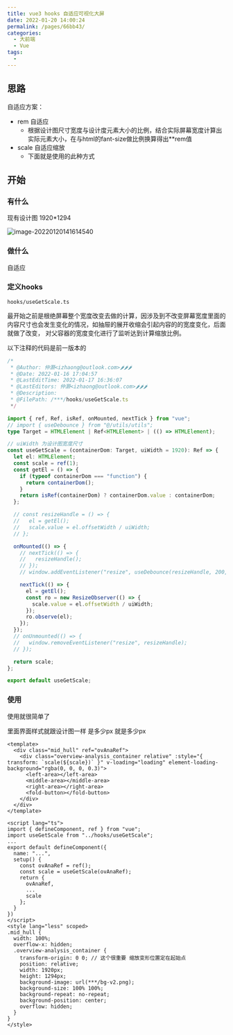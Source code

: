```yaml
---
title: vue3 hooks 自适应可视化大屏
date: 2022-01-20 14:00:24
permalink: /pages/66bb43/
categories:
  - 大前端
  - Vue
tags:
  - 
---
```

## 思路

自适应方案：

- rem 自适应
  - 根据设计图尺寸宽度与设计度元素大小的比例，结合实际屏幕宽度计算出实际元素大小，在与html的fant-size做比例换算得出**rem值
- scale 自适应缩放
  - 下面就是使用的此种方式



## 开始

### 有什么

现有设计图 1920*1294

![image-20220120141614540](https://cdn.jsdelivr.net/gh/izhaong/izhaong.com-oss/blogImg/014031.vue3%20hooks%20%E8%87%AA%E9%80%82%E5%BA%94%E5%8F%AF%E8%A7%86%E5%8C%96%E5%A4%A7%E5%B1%8F/2022/01/20/14-16-17-8efe9c24c1352460cd2a7806271609d0-image-20220120141614540-5d05af.png)



### 做什么

自适应





### 定义hooks

`hooks/useGetScale.ts`

最开始之前是根绝屏幕整个宽度改变去做的计算，因涉及到不改变屏幕宽度里面的内容尺寸也会发生变化的情况，如抽屉的展开收缩会引起内容的的宽度变化，后面就做了改变， 对父容器的宽度变化进行了监听达到计算缩放比例。

以下注释的代码是前一版本的

```ts
/*
 * @Author: 仲灏<izhaong@outlook.com>🌶🌶🌶
 * @Date: 2022-01-16 17:04:57
 * @LastEditTime: 2022-01-17 16:36:07
 * @LastEditors: 仲灏<izhaong@outlook.com>🌶🌶🌶
 * @Description:
 * @FilePath: /***/hooks/useGetScale.ts
 */

import { ref, Ref, isRef, onMounted, nextTick } from "vue";
// import { useDebounce } from "@/utils/utils";
type Target = HTMLElement | Ref<HTMLElement> | (() => HTMLElement);

// uiWidth 为设计图宽度尺寸
const useGetScale = (containerDom: Target, uiWidth = 1920): Ref => {
  let el: HTMLElement;
  const scale = ref(1);
  const getEl = () => {
    if (typeof containerDom === "function") {
      return containerDom();
    }
    return isRef(containerDom) ? containerDom.value : containerDom;
  };

  // const resizeHandle = () => {
  //   el = getEl();
  //   scale.value = el.offsetWidth / uiWidth;
  // };

  onMounted(() => {
    // nextTick(() => {
    //   resizeHandle();
    // });
    // window.addEventListener("resize", useDebounce(resizeHandle, 200, { trailing: true }));

    nextTick(() => {
      el = getEl();
      const ro = new ResizeObserver(() => {
        scale.value = el.offsetWidth / uiWidth;
      });
      ro.observe(el);
    });
  });
  // onUnmounted(() => {
  //   window.removeEventListener("resize", resizeHandle);
  // });

  return scale;
};

export default useGetScale;
```

### 使用

使用就很简单了

里面界面样式就跟设计图一样 是多少px 就是多少px

```vue
<template>
  <div class="mid_hull" ref="ovAnaRef">
    <div class="overview-analysis_container relative" :style="{ transform: `scale(${scale})` }" v-loading="loading" element-loading-background="rgba(0, 0, 0, 0.3)">
      <left-area></left-area>
      <middle-area></middle-area>
      <right-area></right-area>
      <fold-button></fold-button>
    </div>
  </div>
</template>

<script lang="ts">
import { defineComponent, ref } from "vue";
import useGetScale from "../hooks/useGetScale";
...
export default defineComponent({
  name: "...",
  setup() {
    const ovAnaRef = ref();
    const scale = useGetScale(ovAnaRef);
    return {
      ovAnaRef,
      ...
      scale
    };
  }
})
</script>
<style lang="less" scoped>
.mid_hull {
  width: 100%;
  overflow-x: hidden;
  .overview-analysis_container {
    transform-origin: 0 0; // 这个很重要 缩放变形位置定在起始点
    position: relative;
    width: 1920px;
    height: 1294px;
    background-image: url(***/bg-v2.png);
    background-size: 100% 100%;
    background-repeat: no-repeat;
    background-position: center;
    overflow: hidden;
  }
}
</style>
```

